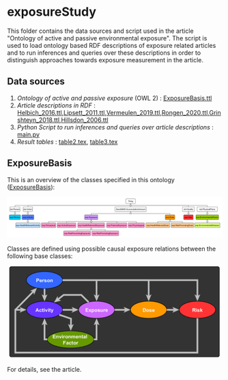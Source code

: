 # exposureStudy
 
This folder contains the data sources and script used in the article "Ontology of active and passive environmental exposure". The script is used to load ontology based RDF descriptions of exposure related articles and to run inferences and queries over these descriptions in order to distinguish approaches
towards exposure measurement in the article.

## Data sources
1. *Ontology of active and passive exposure* (OWL 2) : [ExposureBasis.ttl](exposureStudy/ExposureBasis.ttl)
2. *Article descriptions in RDF* : [Helbich_2016.ttl](Helbich_2016.ttl),[Lipsett_2011.ttl](exposureStudy/Lipsett_2011.ttl),[Vermeulen_2019.ttl](exposureStudy/Vermeulen_2019.ttl),[Rongen_2020.ttl](exposureStudy/Rongen_2020.ttl),[Grinshteyn_2018.ttl](exposureStudy/Grinshteyn_2018.ttl),[Hillsdon_2006.ttl](exposureStudy/Hillsdon_2006.ttl)
3. *Python Script to run inferences and queries over article descriptions* : [main.py](exposureStudy/main.py)  
4. *Result tables* : [table2.tex](exposureStudy/table2.tex), [table3.tex](exposureStudy/table3.tex) 

## ExposureBasis
This is an overview of the classes specified in this ontology ([ExposureBasis](http://geographicknowledge.de/vocab/ExposureBasis)):

![overview](exposureStudy/overview.png)

Classes are defined using possible causal exposure relations between the following base classes:

<center>
<img src="exposureStudy/exposureBasis.PNG" alt= “exposureBasis” width="500">
</center>
 
For details, see the article.

## 
